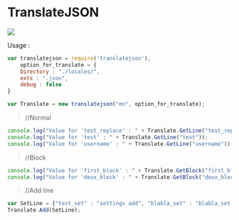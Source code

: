 # TranslateJSON
<a href="https://www.npmjs.com/package/translatejson"><img src="https://nodei.co/npm/translatejson.png?downloads=true" /></a>

Usage : 
```JavaScript
var translatejson = require('translatejson'),
    option_for_translate = {
    Directory : "./locales/",
    exts : ".json",
    debug : false
}

var Translate = new translatejson("en", option_for_translate);
```

>//Normal
```JavaScript
console.log("Value for 'test_replace' : " + Translate.GetLine("test_replace", "deathart"));
console.log("Value for 'test' : " + Translate.GetLine("test"));
console.log("Value for 'username' : " + Translate.GetLine("username"));
```

>//Block
```JavaScript
console.log("Value for 'first_block' : " + Translate.GetBlock("first_block", "block_test"));
console.log("Value for 'deux_block' : " + Translate.GetBlock("deux_block", "block_test", "deathart"));
```

>//Add line
```JavaScript
var SetLine = {"test_set" : "settings add", "blabla_set" : "blabla_set is OK"};
Translate.Add(SetLine);
```